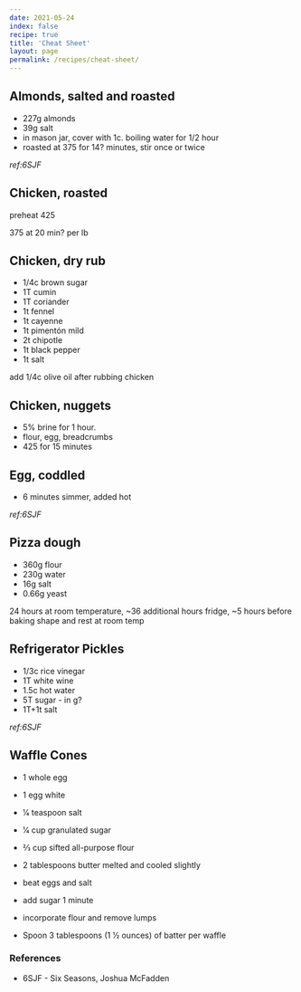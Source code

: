 ```yaml
---
date: 2021-05-24
index: false
recipe: true
title: 'Cheat Sheet'
layout: page
permalink: /recipes/cheat-sheet/
---
```


## Almonds, salted and roasted
  * 227g almonds
  * 39g salt
  * in mason jar, cover with 1c. boiling water for 1/2 hour
  * roasted at 375 for 14? minutes, stir once or twice

_ref:6SJF_
## Chicken, roasted

preheat 425

375 at 20 min? per lb

## Chicken, dry rub

  * 1/4c brown sugar
  * 1T cumin
  * 1T coriander
  * 1t fennel
  * 1t cayenne
  * 1t pimentón mild
  * 2t chipotle
  * 1t black pepper
  * 1t salt

add 1/4c olive oil after rubbing chicken

## Chicken, nuggets

  * 5% brine for 1 hour.
  * flour, egg, breadcrumbs
  * 425 for 15 minutes

## Egg, coddled

  * 6 minutes simmer, added hot

_ref:6SJF_

## Pizza dough

  * 360g flour
  * 230g water
  * 16g salt
  * 0.66g yeast

24 hours at room temperature, ~36 additional hours fridge, ~5 hours before baking shape and rest at room temp 


## Refrigerator Pickles

  * 1/3c rice vinegar
  * 1T white wine
  * 1.5c hot water
  * 5T sugar - in g?
  * 1T+1t salt

_ref:6SJF_

## Waffle Cones

  * 1 whole egg
  * 1 egg white
  * 1⁄4 teaspoon salt
  * 1⁄4 cup granulated sugar
  * 2⁄3 cup sifted all-purpose flour
  * 2 tablespoons butter melted and cooled slightly
  
  * beat eggs and salt
  * add sugar 1 minute
  * incorporate flour and remove lumps
  * Spoon 3 tablespoons (1 1⁄2 ounces) of batter per waffle

### References

  * 6SJF - Six Seasons, Joshua McFadden

